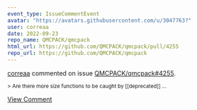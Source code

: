 ```yaml
---
event_type: IssueCommentEvent
avatar: "https://avatars.githubusercontent.com/u/3047763?"
user: correaa
date: 2022-09-23
repo_name: QMCPACK/qmcpack
html_url: https://github.com/QMCPACK/qmcpack/pull/4255
repo_url: https://github.com/QMCPACK/qmcpack
---
```


<a href='https://github.com/correaa' target='_blank'>correaa</a> commented on issue <a href='https://github.com/QMCPACK/qmcpack/pull/4255' target='_blank'>QMCPACK/qmcpack#4255</a>.

<small>> Are there more size functions to be caught by [[deprecated]]...</small>

<a href='https://github.com/QMCPACK/qmcpack/pull/4255' target='_blank'>View Comment</a>